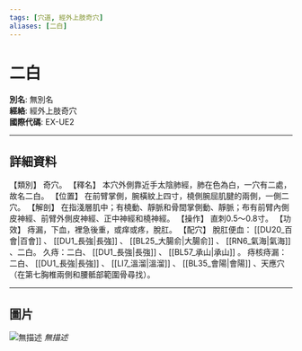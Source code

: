 ```yaml
---
tags: [穴道, 經外上肢奇穴]
aliases: [二白]
---
```


# 二白

**別名**: 無別名  
**經絡**: 經外上肢奇穴  
**國際代碼**: EX-UE2  

---

## 詳細資料
【類別】
奇穴。
【釋名】
本穴外側靠近手太陰肺經，肺在色為白，一穴有二處，故名二白。
【位置】
在前臂掌側，腕橫紋上四寸，橈側腕屈肌腱的兩側，一側二穴。
【解剖】
在指淺層肌中；有橈動、靜脈和骨間掌側動、靜脈；布有前臂內側皮神經、前臂外側皮神經、正中神經和橈神經。
【操作】
直刺0.5～0.8寸。
【功效】
痔漏，下血，裡急後重，或痒或疼，脫肛。
【配穴】
脫肛便血： [[DU20_百會|百會]] 、 [[DU1_長強|長強]] 、 [[BL25_大腸俞|大腸俞]] 、 [[RN6_氣海|氣海]] 、二白。
久痔：二白、 [[DU1_長強|長強]] 、 [[BL57_承山|承山]] 。
痔核痔漏：二白、 [[DU1_長強|長強]] 、 [[LI7_溫溜|溫溜]] 、 [[BL35_會陽|會陽]] 、天應穴（在第七胸椎兩側和腰骶部範圍骨尋找）。

---

## 圖片
![無描述](https://yibian.hopto.org/pic/shu16/467.gif)
_無描述_

